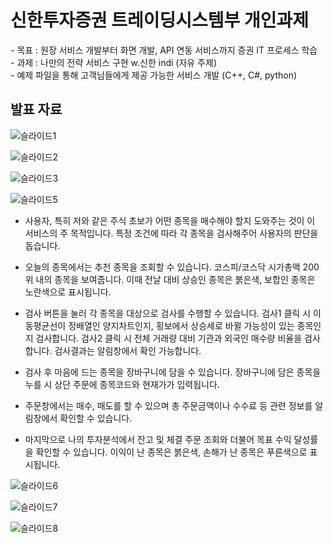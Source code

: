<h1>신한투자증권 트레이딩시스템부 개인과제</h1>
- 목표 : 원장 서비스 개발부터 화면 개발, API 연동 서비스까지 증권 IT 프로세스 학습 <br>
- 과제 : 나만의 전략 서비스 구현 w.신한 indi (자유 주제) <br>
- 예제 파일을 통해 고객님들에게 제공 가능한 서비스 개발 (C++, C#, python) <br>

<h2>발표 자료</h2>

![슬라이드1](https://github.com/2522001/shinhan-indi/assets/83651335/7d91257b-b013-4aa3-910b-b58b60a11317)

![슬라이드2](https://github.com/2522001/shinhan-indi/assets/83651335/ae2d7154-7af7-483e-9835-5329d5b0d3b2)

![슬라이드3](https://github.com/2522001/shinhan-indi/assets/83651335/15321075-f2e0-404b-8133-cd01f8a81694)

![슬라이드5](https://github.com/2522001/shinhan-indi/assets/83651335/a6134014-1a6e-48bc-b0a6-1ca611ae336e)

* 사용자, 특히 저와 같은 주식 초보가 어떤 종목을 매수해야 할지 도와주는 것이 이 서비스의 주 목적입니다. 특정 조건에 따라 각 종목을 검사해주어 사용자의 판단을 돕습니다.

* 오늘의 종목에서는 추천 종목을 조회할 수 있습니다. 코스피/코스닥 시가총액 200위 내의 종목을 보여줍니다. 이때 전날 대비 상승인 종목은 붉은색, 보합인 종목은 노란색으로 표시됩니다.

* 검사 버튼을 눌러 각 종목을 대상으로 검사를 수행할 수 있습니다. 검사1 클릭 시 이동평균선이 정배열인 양지차트인지, 횡보에서 상승세로 바뀔 가능성이 있는 종목인지 검사합니다. 검사2 클릭 시 전체 거래량 대비 기관과 외국인 매수량 비율을 검사합니다. 검사결과는 알림창에서 확인 가능합니다.

* 검사 후 마음에 드는 종목을 장바구니에 담을 수 있습니다. 장바구니에 담은 종목을 누를 시 상단 주문에 종목코드와 현재가가 입력됩니다.

* 주문창에서는 매수, 매도를 할 수 있으며 총 주문금액이나 수수료 등 관련 정보를 알림창에서 확인할 수 있습니다.

* 마지막으로 나의 투자분석에서 잔고 및 체결 주문 조회와 더불어 목표 수익 달성률을 확인할 수 있습니다. 이익이 난 종목은 붉은색, 손해가 난 종목은 푸른색으로 표시됩니다.

![슬라이드6](https://github.com/2522001/shinhan-indi/assets/83651335/ffa8ee90-aa10-4a70-b54e-7bee416e57a7)

![슬라이드7](https://github.com/2522001/shinhan-indi/assets/83651335/4b0ce67a-ab3f-45c1-b33b-918626efbecf)

![슬라이드8](https://github.com/2522001/shinhan-indi/assets/83651335/81393874-f88d-40b7-a976-b8933de274c6)


